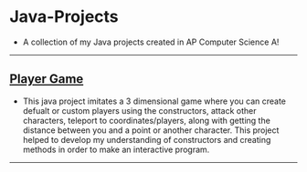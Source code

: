 # Java-Projects
- A collection of my Java projects created in AP Computer Science A!
---
## [Player Game](https://github.com/cole-dobmeier/Player-Class.git)
- This java project imitates a 3 dimensional game where you can create defualt or custom players using the constructors, attack other characters, teleport to coordinates/players, along with getting the distance between you and a point or another character. This project helped to develop my understanding of constructors and creating methods in order to make an interactive program.
---
